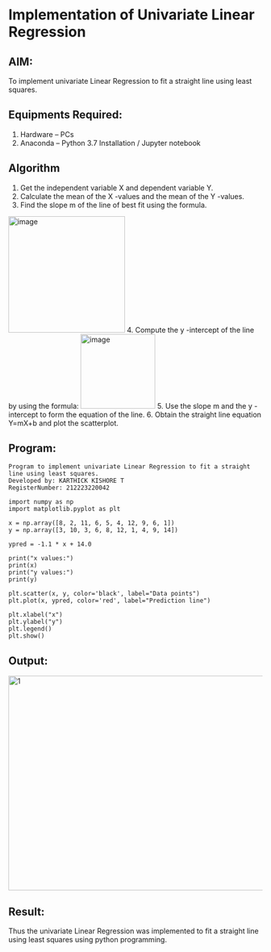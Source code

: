 # Implementation of Univariate Linear Regression
## AIM:
To implement univariate Linear Regression to fit a straight line using least squares.

## Equipments Required:
1. Hardware – PCs
2. Anaconda – Python 3.7 Installation / Jupyter notebook

## Algorithm
1. Get the independent variable X and dependent variable Y.
2. Calculate the mean of the X -values and the mean of the Y -values.
3. Find the slope m of the line of best fit using the formula. 
<img width="231" alt="image" src="https://user-images.githubusercontent.com/93026020/192078527-b3b5ee3e-992f-46c4-865b-3b7ce4ac54ad.png">
4. Compute the y -intercept of the line by using the formula:
<img width="148" alt="image" src="https://user-images.githubusercontent.com/93026020/192078545-79d70b90-7e9d-4b85-9f8b-9d7548a4c5a4.png">
5. Use the slope m and the y -intercept to form the equation of the line.
6. Obtain the straight line equation Y=mX+b and plot the scatterplot.

## Program:
```
Program to implement univariate Linear Regression to fit a straight line using least squares.
Developed by: KARTHICK KISHORE T
RegisterNumber: 212223220042
```
```
import numpy as np
import matplotlib.pyplot as plt

x = np.array([8, 2, 11, 6, 5, 4, 12, 9, 6, 1])
y = np.array([3, 10, 3, 6, 8, 12, 1, 4, 9, 14])

ypred = -1.1 * x + 14.0

print("x values:")
print(x)
print("y values:")
print(y)

plt.scatter(x, y, color='black', label="Data points")
plt.plot(x, ypred, color='red', label="Prediction line")

plt.xlabel("x")
plt.ylabel("y")
plt.legend()
plt.show()
```
## Output:
<img width="555" height="426" alt="1" src="https://github.com/user-attachments/assets/9e42a7f1-5b67-40a8-a667-cad00e212c05" />



## Result:
Thus the univariate Linear Regression was implemented to fit a straight line using least squares using python programming.
